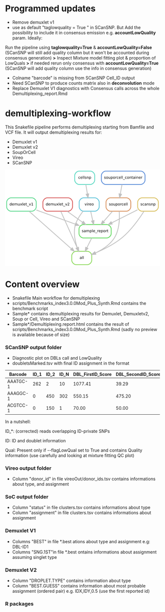 # Programmed updates

- Remove demuxlet v1
- use as default "taglowquality = True " in SCanSNP. But Add the possibility to include it in consensus emission e.g. **accountLowQuality** param. Ideally:

Run the pipeline using **taglowquality=True** & **accountLowQuality=False** (SCanSNP will still add quality column but it won't be accounted during consensus generation) **>** Inspect Mixture model fitting plot & proportion of LowQuals **>** if needed rerun only consensus with **accountLowQuality=True** (SCanSNP will add quality column use the info in consensus generation)

- Colname "barcode" is missing from SCanSNP Cell_ID output
- Need SCanSNP to produce counts matrix also in **deconvolution** mode
- Replace Demuxlet V1 diagnostics with Consensus calls across the whole Demultiplexing_report.Rmd



# demultiplexing-workflow

This Snakefile pipeline performs demultiplexing starting from Bamfile and VCF file. It will output demultiplexing results for:

- Demuxlet v1
- Demuxlet v2
- SoupOrCell
- Vireo
- SCanSNP

![Rule graph](docs/rulegraph.png)

# Content overview

- Snakefile Main workflow for demultiplexing 
- scripts/Benchmarks_index3.0.0Mod_Plus_Synth.Rmd contains the benchmark script
- Sample* contains demultiplexing results for Demuxlet, Demuxletv2, Soup or Cell, Vireo and SCanSNP
- Sample*/Demultiplexing.report.html contains the result of scripts/Benchmarks_index3.0.0Mod_Plus_Synth.Rmd (sadly no preview is available because of size)

### SCanSNP output folder
- Diagnostic plot on DBLs call and LowQuality
- doubletsMarked.tsv with final ID assignment in the format 

| Barcode  | ID_1 | ID_2 | ID_N | DBL_FirstID_Score | DBL_SecondID_Score | FirstID | SecondID | DropletType | ID      | Qual        |
|----------|------|------|------|-------------------|--------------------|---------|----------|-------------|---------|-------------|
| AAATGC-1 | 262  | 2    | 10   | 1077.41           | 39.29              | ID1     | IDN      | Singlet     | ID1     | GoodQuality |
| AAAGGC-1 | 0    | 450  | 302  | 550.15            | 475.20             | ID2     | IDN      | Doublet     | Doublet | Doublet     |
| ACGTCC-1 | 0    | 150  | 1    | 70.00             | 50.00              | ID2     | IDN      | Singlet     | ID2     | LowQuality  |

In a nutshell: 

ID_*: (corrected) reads overlapping ID-private SNPs

ID: ID and doublet information 

Qual: Present only if  --flagLowQual set to True and contains Quality information (use carefully and looking at mixture fitting QC plot)


### Vireo output folder

- Column "donor_id" in file vireoOut/donor_ids.tsv  contains informations about type, and assignment


### SoC output folder

- Column "status" in file clusters.tsv  contains informations about type
- Column "assignment" in file clusters.tsv  contains informations about assignment


### Demuxlet V1

- Columns "BEST" in file *.best ations about type and assignment e.g: DBL-ID1
- Columns "SNG.1ST"in file *.best ontains informations about assignment assuming singlet type

### Demuxlet V2

- Column "DROPLET.TYPE" contains information about type
- Column "BEST.GUESS" contains information about most probable assignment (ordered pair) e.g. IDX,IDY,0.5 (use the first reported id)

### R packages




